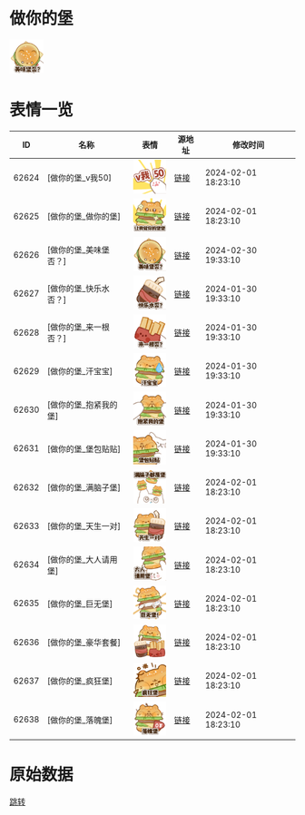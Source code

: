 # 做你的堡

<img src="./cover.png" height="60" alt="cover" />

# 表情一览

|ID|名称|表情|源地址|修改时间|
|----|----|----|----|----|
|62624|[做你的堡_v我50]|<img src="./pic/062624_%5B做你的堡_v我50%5D.png" height="60" alt="v我50"/>|[链接](https://i0.hdslb.com/bfs/garb/c2347bd51bce770248dbd67d88e2a53249679226.png)|2024-02-01 18:23:10|
|62625|[做你的堡_做你的堡]|<img src="./pic/062625_%5B做你的堡_做你的堡%5D.png" height="60" alt="做你的堡"/>|[链接](https://i0.hdslb.com/bfs/garb/6b926ee2353dd1136c4de2fc8c75e90f4f4d9b45.png)|2024-02-01 18:23:10|
|62626|[做你的堡_美味堡否？]|<img src="./pic/062626_%5B做你的堡_美味堡否？%5D.png" height="60" alt="美味堡否？"/>|[链接](https://i0.hdslb.com/bfs/garb/42498b6712e2fbb0c2ce1112d1288505461524cb.png)|2024-02-30 19:33:10|
|62627|[做你的堡_快乐水否？]|<img src="./pic/062627_%5B做你的堡_快乐水否？%5D.png" height="60" alt="快乐水否？"/>|[链接](https://i0.hdslb.com/bfs/garb/52caf4aa574dcde48529aee06cd9c847024e4a51.png)|2024-01-30 19:33:10|
|62628|[做你的堡_来一根否？]|<img src="./pic/062628_%5B做你的堡_来一根否？%5D.png" height="60" alt="来一根否？"/>|[链接](https://i0.hdslb.com/bfs/garb/16ef91a5ab56a46f5c9622681d4a98434fc0b9be.png)|2024-01-30 19:33:10|
|62629|[做你的堡_汗宝宝]|<img src="./pic/062629_%5B做你的堡_汗宝宝%5D.png" height="60" alt="汗宝宝"/>|[链接](https://i0.hdslb.com/bfs/garb/4aa13c1b06092b26228ea512f7a290c4670bae9a.png)|2024-01-30 19:33:10|
|62630|[做你的堡_抱紧我的堡]|<img src="./pic/062630_%5B做你的堡_抱紧我的堡%5D.png" height="60" alt="抱紧我的堡"/>|[链接](https://i0.hdslb.com/bfs/garb/fa71e6b0508d1ff221962d508485287fad417cea.png)|2024-01-30 19:33:10|
|62631|[做你的堡_堡包贴贴]|<img src="./pic/062631_%5B做你的堡_堡包贴贴%5D.png" height="60" alt="堡包贴贴"/>|[链接](https://i0.hdslb.com/bfs/garb/684d600de6a239420cb40dedc970c442f8967a62.png)|2024-01-30 19:33:10|
|62632|[做你的堡_满脑子堡]|<img src="./pic/062632_%5B做你的堡_满脑子堡%5D.png" height="60" alt="满脑子堡"/>|[链接](https://i0.hdslb.com/bfs/garb/03b5fa151794227bf09599e160fbf6f0280a37ff.png)|2024-02-01 18:23:10|
|62633|[做你的堡_天生一对]|<img src="./pic/062633_%5B做你的堡_天生一对%5D.png" height="60" alt="天生一对"/>|[链接](https://i0.hdslb.com/bfs/garb/0f0d2ac05f226bf5f61d9ee34be8918f5b0229c7.png)|2024-02-01 18:23:10|
|62634|[做你的堡_大人请用堡]|<img src="./pic/062634_%5B做你的堡_大人请用堡%5D.png" height="60" alt="大人请用堡"/>|[链接](https://i0.hdslb.com/bfs/garb/8c562ceb0c7b3d266852217be08e9cd04677593c.png)|2024-02-01 18:23:10|
|62635|[做你的堡_巨无堡]|<img src="./pic/062635_%5B做你的堡_巨无堡%5D.png" height="60" alt="巨无堡"/>|[链接](https://i0.hdslb.com/bfs/garb/6c0e4f6f663b435aa4a2bd4c2cad26d87d9fcec9.png)|2024-02-01 18:23:10|
|62636|[做你的堡_豪华套餐]|<img src="./pic/062636_%5B做你的堡_豪华套餐%5D.png" height="60" alt="豪华套餐"/>|[链接](https://i0.hdslb.com/bfs/garb/eebfad736d16d2f1b482fe5730c9091cfb211668.png)|2024-02-01 18:23:10|
|62637|[做你的堡_疯狂堡]|<img src="./pic/062637_%5B做你的堡_疯狂堡%5D.png" height="60" alt="疯狂堡"/>|[链接](https://i0.hdslb.com/bfs/garb/0da5b7875ccb5ee62d80bda310b8a566f35cf42f.png)|2024-02-01 18:23:10|
|62638|[做你的堡_落魄堡]|<img src="./pic/062638_%5B做你的堡_落魄堡%5D.png" height="60" alt="落魄堡"/>|[链接](https://i0.hdslb.com/bfs/garb/c2a1639bfa23a3ca67d973ba85767362cca097bf.png)|2024-02-01 18:23:10|

# 原始数据

[跳转](./raw.json)

